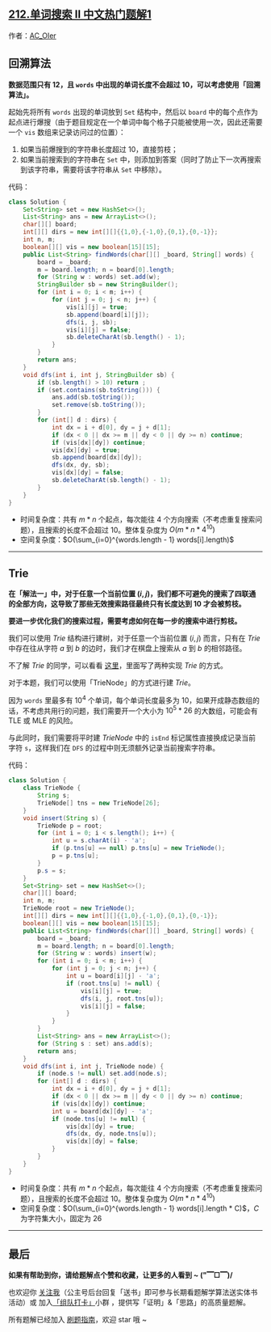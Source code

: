 ## [212.单词搜索 II 中文热门题解1](https://leetcode.cn/problems/word-search-ii/solutions/100000/gong-shui-san-xie-yi-ti-shuang-jie-hui-s-am8f)

作者：[AC_OIer](https://leetcode.cn/u/AC_OIer)

## 回溯算法

**数据范围只有 $12$，且 `words` 中出现的单词长度不会超过 $10$，可以考虑使用「回溯算法」。**

起始先将所有 `words` 出现的单词放到 `Set` 结构中，然后以 `board` 中的每个点作为起点进行爆搜（由于题目规定在一个单词中每个格子只能被使用一次，因此还需要一个 `vis` 数组来记录访问过的位置）：

1. 如果当前爆搜到的字符串长度超过 $10$，直接剪枝；
2. 如果当前搜索到的字符串在 `Set` 中，则添加到答案（同时了防止下一次再搜索到该字符串，需要将该字符串从 `Set` 中移除）。

代码：
```Java []
class Solution {
    Set<String> set = new HashSet<>();
    List<String> ans = new ArrayList<>();
    char[][] board;
    int[][] dirs = new int[][]{{1,0},{-1,0},{0,1},{0,-1}};
    int n, m;
    boolean[][] vis = new boolean[15][15];
    public List<String> findWords(char[][] _board, String[] words) {
        board = _board;
        m = board.length; n = board[0].length;
        for (String w : words) set.add(w);
        StringBuilder sb = new StringBuilder();
        for (int i = 0; i < m; i++) {
            for (int j = 0; j < n; j++) {
                vis[i][j] = true;
                sb.append(board[i][j]);
                dfs(i, j, sb);
                vis[i][j] = false;
                sb.deleteCharAt(sb.length() - 1);
            }
        }
        return ans;
    }
    void dfs(int i, int j, StringBuilder sb) {
        if (sb.length() > 10) return ;
        if (set.contains(sb.toString())) {
            ans.add(sb.toString());
            set.remove(sb.toString());
        }
        for (int[] d : dirs) {
            int dx = i + d[0], dy = j + d[1];
            if (dx < 0 || dx >= m || dy < 0 || dy >= n) continue;
            if (vis[dx][dy]) continue;
            vis[dx][dy] = true;
            sb.append(board[dx][dy]);
            dfs(dx, dy, sb);
            vis[dx][dy] = false;
            sb.deleteCharAt(sb.length() - 1);
        }
    }
}
```
* 时间复杂度：共有 $m * n$ 个起点，每次能往 $4$ 个方向搜索（不考虑重复搜索问题），且搜索的长度不会超过 $10$。整体复杂度为 $O(m * n * 4^{10})$
* 空间复杂度：$O(\sum_{i=0}^{words.length - 1} words[i].length)$


---

## Trie 

**在「解法一」中，对于任意一个当前位置 $(i, j)$，我们都不可避免的搜索了四联通的全部方向，这导致了那些无效搜索路径最终只有长度达到 $10$ 才会被剪枝。**

**要进一步优化我们的搜索过程，需要考虑如何在每一步的搜索中进行剪枝。**

我们可以使用 $Trie$ 结构进行建树，对于任意一个当前位置 $(i, j)$ 而言，只有在 $Trie$ 中存在往从字符 $a$ 到 $b$ 的边时，我们才在棋盘上搜索从 $a$ 到 $b$ 的相邻路径。

不了解 $Trie$ 的同学，可以看看 [这里](https://mp.weixin.qq.com/s?__biz=MzU4NDE3MTEyMA==&mid=2247488490&idx=1&sn=db2998cb0e5f08684ee1b6009b974089&chksm=fd9cb8f5caeb31e3f7f67dba981d8d01a24e26c93ead5491edb521c988adc0798d8acb6f9e9d&token=1232059512&lang=zh_CN#rd)，里面写了两种实现 $Trie$ 的方式。

对于本题，我们可以使用「TrieNode」的方式进行建 $Trie$。

因为 `words` 里最多有 $10^4$ 个单词，每个单词长度最多为 $10$，如果开成静态数组的话，不考虑共用行的问题，我们需要开一个大小为 $10^5 * 26$ 的大数组，可能会有 TLE 或 MLE 的风险。

与此同时，我们需要将平时建 $TrieNode$ 中的 `isEnd` 标记属性直接换成记录当前字符 `s`，这样我们在 `DFS` 的过程中则无须额外记录当前搜索字符串。

代码：
```Java []
class Solution {
    class TrieNode {
        String s;
        TrieNode[] tns = new TrieNode[26];
    }
    void insert(String s) {
        TrieNode p = root;
        for (int i = 0; i < s.length(); i++) {
            int u = s.charAt(i) - 'a';
            if (p.tns[u] == null) p.tns[u] = new TrieNode();
            p = p.tns[u];
        }
        p.s = s;
    }
    Set<String> set = new HashSet<>();
    char[][] board;
    int n, m;
    TrieNode root = new TrieNode();
    int[][] dirs = new int[][]{{1,0},{-1,0},{0,1},{0,-1}};
    boolean[][] vis = new boolean[15][15];
    public List<String> findWords(char[][] _board, String[] words) {
        board = _board;
        m = board.length; n = board[0].length;
        for (String w : words) insert(w);
        for (int i = 0; i < m; i++) {
            for (int j = 0; j < n; j++) {
                int u = board[i][j] - 'a';
                if (root.tns[u] != null) {
                    vis[i][j] = true;
                    dfs(i, j, root.tns[u]);
                    vis[i][j] = false;
                }
            }
        }
        List<String> ans = new ArrayList<>();
        for (String s : set) ans.add(s);
        return ans;
    }
    void dfs(int i, int j, TrieNode node) {
        if (node.s != null) set.add(node.s);
        for (int[] d : dirs) {
            int dx = i + d[0], dy = j + d[1];
            if (dx < 0 || dx >= m || dy < 0 || dy >= n) continue;
            if (vis[dx][dy]) continue;
            int u = board[dx][dy] - 'a';
            if (node.tns[u] != null) {
                vis[dx][dy] = true;
                dfs(dx, dy, node.tns[u]);
                vis[dx][dy] = false;
            }
        }
    }
}
```
* 时间复杂度：共有 $m * n$ 个起点，每次能往 $4$ 个方向搜索（不考虑重复搜索问题），且搜索的长度不会超过 $10$。整体复杂度为 $O(m * n * 4^{10})$
* 空间复杂度：$O(\sum_{i=0}^{words.length - 1} words[i].length * C)$，$C$ 为字符集大小，固定为 $26$


---

## 最后

**如果有帮助到你，请给题解点个赞和收藏，让更多的人看到 ~ ("▔□▔)/**

也欢迎你 [关注我](https://oscimg.oschina.net/oscnet/up-19688dc1af05cf8bdea43b2a863038ab9e5.png)（公主号后台回复「送书」即可参与长期看题解学算法送实体书活动）或 加入[「组队打卡」](https://leetcode-cn.com/u/ac_oier/)小群 ，提供写「证明」&「思路」的高质量题解。

所有题解已经加入 [刷题指南](https://github.com/SharingSource/LogicStack-LeetCode/wiki)，欢迎 star 哦 ~ 
